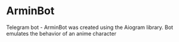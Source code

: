 # ArminBot
Telegram bot - ArminBot was created using the Aiogram library. Bot emulates the behavior of an anime character
